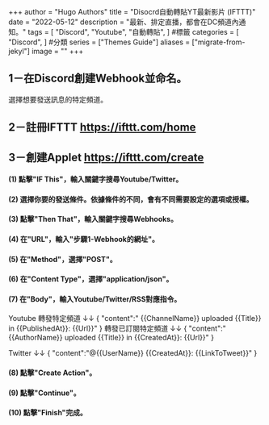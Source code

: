 +++
author = "Hugo Authors"
title = "Disocrd自動轉貼YT最新影片 (IFTTT)"
date = "2022-05-12"
description = "最新、排定直播，都會在DC頻道內通知。"
tags = [
    "Discord",
    "Youtube",
    "自動轉貼",
] #標籤
categories = [
    "Discord",
] #分類
series = ["Themes Guide"]
aliases = ["migrate-from-jekyl"]
image = ""
+++
<!-- Global site tag (gtag.js) - Google Analytics -->
<script async src="https://www.googletagmanager.com/gtag/js?id=G-FNDM35MCGM"></script>
<script>
  window.dataLayer = window.dataLayer || [];
  function gtag(){dataLayer.push(arguments);}
  gtag('js', new Date());

  gtag('config', 'G-FNDM35MCGM');
</script>



## 1－在Discord創建Webhook並命名。
選擇想要發送訊息的特定頻道。


## 2－註冊IFTTT  https://ifttt.com/home

## 3－創建Applet  https://ifttt.com/create
#### (1) 點擊"IF This"，輸入關鍵字搜尋Youtube/Twitter。
#### (2) 選擇你要的發送條件。依據條件的不同，會有不同需要設定的選項或授權。
#### (3) 點擊"Then That"，輸入關鍵字搜尋Webhooks。
#### (4) 在"URL"，輸入"步驟1-Webhook的網址"。
#### (5) 在"Method"，選擇"POST"。
#### (6) 在"Content Type"，選擇"application/json"。
#### (7) 在"Body"，輸入Youtube/Twitter/RSS對應指令。

Youtube
轉發特定頻道 ↓↓
{ "content":" {{ChannelName}} uploaded {{Title}} in {{PublishedAt}}: {{Url}}" }
轉發已訂閱特定頻道 ↓↓
{ "content":"{{AuthorName}} uploaded {{Title}} in {{CreatedAt}}: {{Url}}" }

Twitter ↓↓
{ "content":"@{{UserName}} {{CreatedAt}}: {{LinkToTweet}}" }

#### (8) 點擊"Create Action"。
#### (9) 點擊"Continue"。
#### (10) 點擊"Finish"完成。